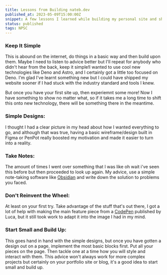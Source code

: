 ```yaml
---
title: Lessons from Building nateb.dev
published_at: 2023-05-09T15:00:00Z
snippet: A few lessons I learned while building my personal site and sharing my advice for others.
status: published
tags: NPSC
---
```


### Keep It Simple

This is abound on the internet, do things in a basic way and then build upon them. Maybe I need to listen to advice better 
but I'll repeat for anybody who didn't hear from the back, keep it simple!I wanted to use cool new technologies like Deno and Astro, and I certainly got a little too focused on Deno. I'm glad I've learnt something new but I could have shipped my website sooner if I had stuck with the industry standard and tools I knew. 

But once you have your first site up, then experiemnt some more! Now I have something to show no matter what, so if it takes me a long time to shift this onto new technology, there will be something there in the meantime.

### Simple Designs: 
I thought I had a clear picture in my head about how I wanted everything to go, and although that was true, having a basic wireframe/design built in Figma or PenPot really boosted my motivation and made it easier to turn into a reality. 

### Take Notes: 
The amount of times I went over something that I was like oh wait i've seen this before but then proceeded to look up again. My advice, use a simple note-taking software like [Obsidian](https://obsidian.md/download) and write down the solution to problems you faced. 

### Don't Reinvent the Wheel: 
At least on your first try. Take advantage of the stuff that's out there, I got a lot of help with making the main feature piece from a [CodePen](https://codepen.io/drizzt/pen/pbmBrX) published by Luca, but it still took work to adapt it into the image I had in my mind.

### Start Small and Build Up: 
This goes hand in hand with the simple designs, but once you have gotten a design out on a page, implement the most basic blocks first. Put all your pieces on the page. Then tackle one at a time how you will style and interact with them. 
    This advice won't always work for more complex projects but certainly on your portfolio site or blog, it's a good idea to start small and build up.

